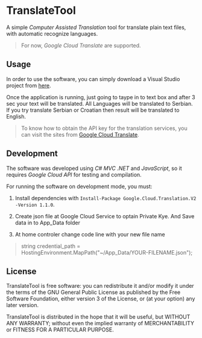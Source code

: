 # TranslateTool

A simple _Computer Assisted Translation_ tool for translate plain text files,
with automatic recognize languages.

> For now, *Google Cloud Translate* are supported.

Usage
-----

In order to use the software, you can simply download a Visual Studio project from  [here](https://github.com/Cortex983/TranslateTool).

Once the application is running, just going to taype in to text box and after 3 sec your text will be translated. All Languages will be translated to Serbian. If you try translate Serbian or Croatian then result will be translated to English. 


> To know how to obtain the API key for the translation services, you can visit the sites from
 [Google Cloud Translate](https://cloud.google.com/translate/?hl=sr).
 
 
 Development
-----------

The software was developed using *C# MVC .NET* and *JavaScript*, so it requires *Google Cloud API*  for testing and compilation.

For running the software on development mode, you must: 

 1. Install dependencies with `Install-Package Google.Cloud.Translation.V2 -Version 1.1.0`.

 2. Create json file at Google Cloud Service to optain Private Kye. And Save data in to App_Data folder

3. At home controler change  code line with your new file name
 > string credential_path = HostingEnvironment.MapPath("~/App_Data/YOUR-FILENAME.json");
 
 
 
 License
-------

TranslateTool is free software: you can redistribute it and/or modify
it under the terms of the GNU General Public License as published by
the Free Software Foundation, either version 3 of the License, or
(at your option) any later version.

TranslateTool is distributed in the hope that it will be useful,
but WITHOUT ANY WARRANTY; without even the implied warranty of
MERCHANTABILITY or FITNESS FOR A PARTICULAR PURPOSE.  
